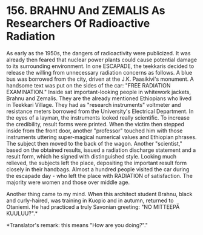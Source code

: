 


    
# 156. BRAHNU And ZEMALIS As Researchers Of Radioactive Radiation

As early as the 1950s, the dangers of radioactivity were publicized. It was already then feared that nuclear power plants could cause potential damage to its surrounding environment. In one ESCAPADE, the teekkaris decided to release the willing from unnecessary radiation concerns as follows. A blue bus was borrowed from the city, driven at the J.K. Paasikivi's monument. A handsome text was put on the sides of the car: "FREE RADIATION EXAMINATION." Inside sat important-looking people in whitework jackets, Brahnu and Zemalis. They are the already mentioned Ethiopians who lived in Teekkari Village. They had as "research instruments" voltmeter and resistance meters borrowed from the University's Electrical Department. In the eyes of a layman, the instruments looked really scientific. To increase the credibility, result forms were printed. When the victim then stepped inside from the front door, another "professor" touched him with those instruments uttering super-magical numerical values and Ethiopian phrases. The subject then moved to the back of the wagon. Another "scientist," based on the obtained results, issued a radiation discharge statement and a result form, which he signed with distinguished style. Looking much relieved, the subjects left the place, depositing the important result form closely in their handbags. Almost a hundred people visited the car during the escapade day - who left the place with RADIATION of satisfaction. The majority were women and those over middle age.

Another thing came to my mind. When this architect student Brahnu, black and curly-haired, was training in Kuopio and in autumn, returned to Otaniemi. He had practiced a truly Savonian greeting: "NO MITTEEPÄ KUULUU?".\*

\*Translator's remark: this means "How are you doing?"."
